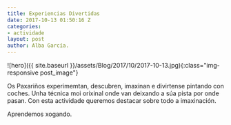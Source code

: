 ```yaml
---
title: Experiencias Divertidas 
date: 2017-10-13 01:50:16 Z
categories:
- actividade
layout: post
author: Alba García.
---
```


![hero]({{ site.baseurl }}/assets/Blog/2017/10/2017-10-13.jpg){:class="img-responsive post_image"}
<br>

Os Paxariños experimemtan, descubren, imaxinan e divirtense pintando con coches. Unha técnica moi orixinal onde van deixando a súa pista por onde pasan. Con esta actividade queremos destacar sobre todo a imaxinación.

Aprendemos xogando.